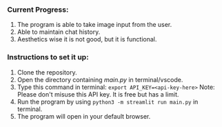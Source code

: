 ### Current Progress:
1. The program is able to take image input from the user.
2. Able to maintain chat history.
3. Aesthetics wise it is not good, but it is functional.


### Instructions to set it up:
1. Clone the repository.
2. Open the directory containing *main.py* in terminal/vscode.
3. Type this command in terminal: `export API_KEY=<api-key-here>`
    Note: Please don't misuse this API key. It is free but has a limit.
4. Run the program by using `python3 -m streamlit run main.py` in terminal.
5. The program will open in your default browser.
